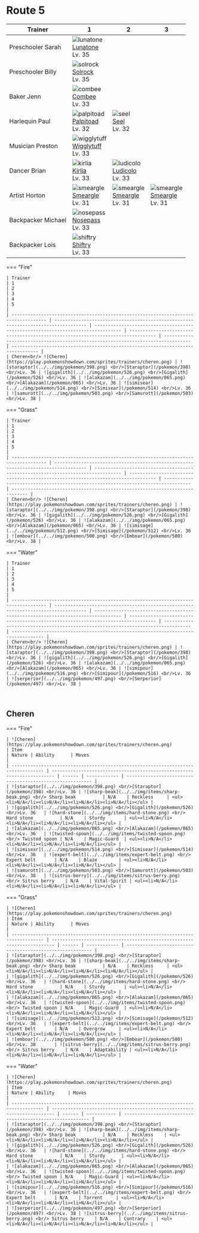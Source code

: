 # Route 5

| Trainer            | 1                                                                                    | 2                                                                                | 3                                                                                |
| ------------------ | ------------------------------------------------------------------------------------ | -------------------------------------------------------------------------------- | -------------------------------------------------------------------------------- |
| Preschooler Sarah  | ![lunatone](../../img/pokemon/337.png) <br/>[Lunatone](/pokemon/337) <br/>Lv. 35     |
| Preschooler Billy  | ![solrock](../../img/pokemon/338.png) <br/>[Solrock](/pokemon/338) <br/>Lv. 35       |
| Baker Jenn         | ![combee](../../img/pokemon/415.png) <br/>[Combee](/pokemon/415) <br/>Lv. 33         |
| Harlequin Paul     | ![palpitoad](../../img/pokemon/536.png) <br/>[Palpitoad](/pokemon/536) <br/>Lv. 32   | ![seel](../../img/pokemon/086.png) <br/>[Seel](/pokemon/086) <br/>Lv. 32         |
| Musician Preston   | ![wigglytuff](../../img/pokemon/040.png) <br/>[Wigglytuff](/pokemon/040) <br/>Lv. 33 |
| Dancer Brian       | ![kirlia](../../img/pokemon/281.png) <br/>[Kirlia](/pokemon/281) <br/>Lv. 33         | ![ludicolo](../../img/pokemon/272.png) <br/>[Ludicolo](/pokemon/272) <br/>Lv. 33 |
| Artist Horton      | ![smeargle](../../img/pokemon/235.png) <br/>[Smeargle](/pokemon/235) <br/>Lv. 31     | ![smeargle](../../img/pokemon/235.png) <br/>[Smeargle](/pokemon/235) <br/>Lv. 31 | ![smeargle](../../img/pokemon/235.png) <br/>[Smeargle](/pokemon/235) <br/>Lv. 31 |
| Backpacker Michael | ![nosepass](../../img/pokemon/299.png) <br/>[Nosepass](/pokemon/299) <br/>Lv. 33     |
| Backpacker Lois    | ![shiftry](../../img/pokemon/275.png) <br/>[Shiftry](/pokemon/275) <br/>Lv. 33       |

=== "Fire"

    | Trainer                                                                             | 1                                                                                  | 2                                                                                | 3                                                                                | 4                                                                                | 5                                                                                |
    | ----------------------------------------------------------------------------------- | ---------------------------------------------------------------------------------- | -------------------------------------------------------------------------------- | -------------------------------------------------------------------------------- | -------------------------------------------------------------------------------- | -------------------------------------------------------------------------------- |
    | Cheren<br/> ![Cheren](https://play.pokemonshowdown.com/sprites/trainers/cheren.png) | ![staraptor](../../img/pokemon/398.png) <br/>[Staraptor](/pokemon/398) <br/>Lv. 36 | ![gigalith](../../img/pokemon/526.png) <br/>[Gigalith](/pokemon/526) <br/>Lv. 36 | ![alakazam](../../img/pokemon/065.png) <br/>[Alakazam](/pokemon/065) <br/>Lv. 36 | ![simisear](../../img/pokemon/514.png) <br/>[Simisear](/pokemon/514) <br/>Lv. 36 | ![samurott](../../img/pokemon/503.png) <br/>[Samurott](/pokemon/503) <br/>Lv. 38 |

=== "Grass"

    | Trainer                                                                             | 1                                                                                  | 2                                                                                | 3                                                                                | 4                                                                                | 5                                                                            |
    | ----------------------------------------------------------------------------------- | ---------------------------------------------------------------------------------- | -------------------------------------------------------------------------------- | -------------------------------------------------------------------------------- | -------------------------------------------------------------------------------- | ---------------------------------------------------------------------------- |
    | Cheren<br/> ![Cheren](https://play.pokemonshowdown.com/sprites/trainers/cheren.png) | ![staraptor](../../img/pokemon/398.png) <br/>[Staraptor](/pokemon/398) <br/>Lv. 36 | ![gigalith](../../img/pokemon/526.png) <br/>[Gigalith](/pokemon/526) <br/>Lv. 36 | ![alakazam](../../img/pokemon/065.png) <br/>[Alakazam](/pokemon/065) <br/>Lv. 36 | ![simisage](../../img/pokemon/512.png) <br/>[Simisage](/pokemon/512) <br/>Lv. 36 | ![emboar](../../img/pokemon/500.png) <br/>[Emboar](/pokemon/500) <br/>Lv. 38 |

=== "Water"

    | Trainer                                                                             | 1                                                                                  | 2                                                                                | 3                                                                                | 4                                                                                | 5                                                                                  |
    | ----------------------------------------------------------------------------------- | ---------------------------------------------------------------------------------- | -------------------------------------------------------------------------------- | -------------------------------------------------------------------------------- | -------------------------------------------------------------------------------- | ---------------------------------------------------------------------------------- |
    | Cheren<br/> ![Cheren](https://play.pokemonshowdown.com/sprites/trainers/cheren.png) | ![staraptor](../../img/pokemon/398.png) <br/>[Staraptor](/pokemon/398) <br/>Lv. 36 | ![gigalith](../../img/pokemon/526.png) <br/>[Gigalith](/pokemon/526) <br/>Lv. 36 | ![alakazam](../../img/pokemon/065.png) <br/>[Alakazam](/pokemon/065) <br/>Lv. 36 | ![simipour](../../img/pokemon/516.png) <br/>[Simipour](/pokemon/516) <br/>Lv. 36 | ![serperior](../../img/pokemon/497.png) <br/>[Serperior](/pokemon/497) <br/>Lv. 38 |

<br/>

## Cheren

=== "Fire"

    | ![Cheren](https://play.pokemonshowdown.com/sprites/trainers/cheren.png)            | Item                                                                    | Nature | Ability      | Moves                                                     |
    | ---------------------------------------------------------------------------------- | ----------------------------------------------------------------------- | ------ | ------------ | --------------------------------------------------------- |
    | ![staraptor](../../img/pokemon/398.png) <br/>[Staraptor](/pokemon/398) <br/>Lv. 36 | ![sharp-beak](../../img/items/sharp-beak.png) <br/> Sharp beak          | N/A    | Reckless     | <ul><li>N/A</li><li>N/A</li><li>N/A</li><li>N/A</li></ul> |
    | ![gigalith](../../img/pokemon/526.png) <br/>[Gigalith](/pokemon/526) <br/>Lv. 36   | ![hard-stone](../../img/items/hard-stone.png) <br/> Hard stone          | N/A    | Sturdy       | <ul><li>N/A</li><li>N/A</li><li>N/A</li><li>N/A</li></ul> |
    | ![alakazam](../../img/pokemon/065.png) <br/>[Alakazam](/pokemon/065) <br/>Lv. 36   | ![twisted-spoon](../../img/items/twisted-spoon.png) <br/> Twisted spoon | N/A    | Magic-Guard  | <ul><li>N/A</li><li>N/A</li><li>N/A</li><li>N/A</li></ul> |
    | ![simisear](../../img/pokemon/514.png) <br/>[Simisear](/pokemon/514) <br/>Lv. 36   | ![expert-belt](../../img/items/expert-belt.png) <br/> Expert belt       | N/A    | Blaze        | <ul><li>N/A</li><li>N/A</li><li>N/A</li><li>N/A</li></ul> |
    | ![samurott](../../img/pokemon/503.png) <br/>[Samurott](/pokemon/503) <br/>Lv. 38   | ![sitrus-berry](../../img/items/sitrus-berry.png) <br/> Sitrus berry    | N/A    | Vital-Spirit | <ul><li>N/A</li><li>N/A</li><li>N/A</li><li>N/A</li></ul> |

=== "Grass"

    | ![Cheren](https://play.pokemonshowdown.com/sprites/trainers/cheren.png)            | Item                                                                    | Nature | Ability      | Moves                                                     |
    | ---------------------------------------------------------------------------------- | ----------------------------------------------------------------------- | ------ | ------------ | --------------------------------------------------------- |
    | ![staraptor](../../img/pokemon/398.png) <br/>[Staraptor](/pokemon/398) <br/>Lv. 36 | ![sharp-beak](../../img/items/sharp-beak.png) <br/> Sharp beak          | N/A    | Reckless     | <ul><li>N/A</li><li>N/A</li><li>N/A</li><li>N/A</li></ul> |
    | ![gigalith](../../img/pokemon/526.png) <br/>[Gigalith](/pokemon/526) <br/>Lv. 36   | ![hard-stone](../../img/items/hard-stone.png) <br/> Hard stone          | N/A    | Sturdy       | <ul><li>N/A</li><li>N/A</li><li>N/A</li><li>N/A</li></ul> |
    | ![alakazam](../../img/pokemon/065.png) <br/>[Alakazam](/pokemon/065) <br/>Lv. 36   | ![twisted-spoon](../../img/items/twisted-spoon.png) <br/> Twisted spoon | N/A    | Magic-Guard  | <ul><li>N/A</li><li>N/A</li><li>N/A</li><li>N/A</li></ul> |
    | ![simisage](../../img/pokemon/512.png) <br/>[Simisage](/pokemon/512) <br/>Lv. 36   | ![expert-belt](../../img/items/expert-belt.png) <br/> Expert belt       | N/A    | Overgrow     | <ul><li>N/A</li><li>N/A</li><li>N/A</li><li>N/A</li></ul> |
    | ![emboar](../../img/pokemon/500.png) <br/>[Emboar](/pokemon/500) <br/>Lv. 38       | ![sitrus-berry](../../img/items/sitrus-berry.png) <br/> Sitrus berry    | N/A    | Adaptability | <ul><li>N/A</li><li>N/A</li><li>N/A</li><li>N/A</li></ul> |

=== "Water"

    | ![Cheren](https://play.pokemonshowdown.com/sprites/trainers/cheren.png)            | Item                                                                    | Nature | Ability     | Moves                                                     |
    | ---------------------------------------------------------------------------------- | ----------------------------------------------------------------------- | ------ | ----------- | --------------------------------------------------------- |
    | ![staraptor](../../img/pokemon/398.png) <br/>[Staraptor](/pokemon/398) <br/>Lv. 36 | ![sharp-beak](../../img/items/sharp-beak.png) <br/> Sharp beak          | N/A    | Reckless    | <ul><li>N/A</li><li>N/A</li><li>N/A</li><li>N/A</li></ul> |
    | ![gigalith](../../img/pokemon/526.png) <br/>[Gigalith](/pokemon/526) <br/>Lv. 36   | ![hard-stone](../../img/items/hard-stone.png) <br/> Hard stone          | N/A    | Sturdy      | <ul><li>N/A</li><li>N/A</li><li>N/A</li><li>N/A</li></ul> |
    | ![alakazam](../../img/pokemon/065.png) <br/>[Alakazam](/pokemon/065) <br/>Lv. 36   | ![twisted-spoon](../../img/items/twisted-spoon.png) <br/> Twisted spoon | N/A    | Magic-Guard | <ul><li>N/A</li><li>N/A</li><li>N/A</li><li>N/A</li></ul> |
    | ![simipour](../../img/pokemon/516.png) <br/>[Simipour](/pokemon/516) <br/>Lv. 36   | ![expert-belt](../../img/items/expert-belt.png) <br/> Expert belt       | N/A    | Torrent     | <ul><li>N/A</li><li>N/A</li><li>N/A</li><li>N/A</li></ul> |
    | ![serperior](../../img/pokemon/497.png) <br/>[Serperior](/pokemon/497) <br/>Lv. 38 | ![sitrus-berry](../../img/items/sitrus-berry.png) <br/> Sitrus berry    | N/A    | Contrary    | <ul><li>N/A</li><li>N/A</li><li>N/A</li><li>N/A</li></ul> |